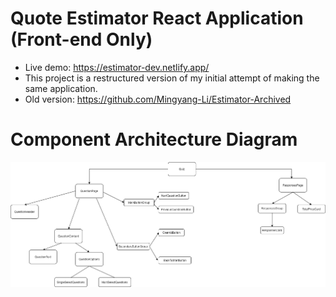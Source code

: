 # Quote Estimator React Application (Front-end Only)
- Live demo: https://estimator-dev.netlify.app/
- This project is a restructured version of my initial attempt of making the same application.
- Old version: https://github.com/Mingyang-Li/Estimator-Archived

# Component Architecture Diagram
![Front-end Architecture Diagram](https://github.com/Mingyang-Li/Quote-Estimator/blob/main/Front-end%20Architecture.png)
